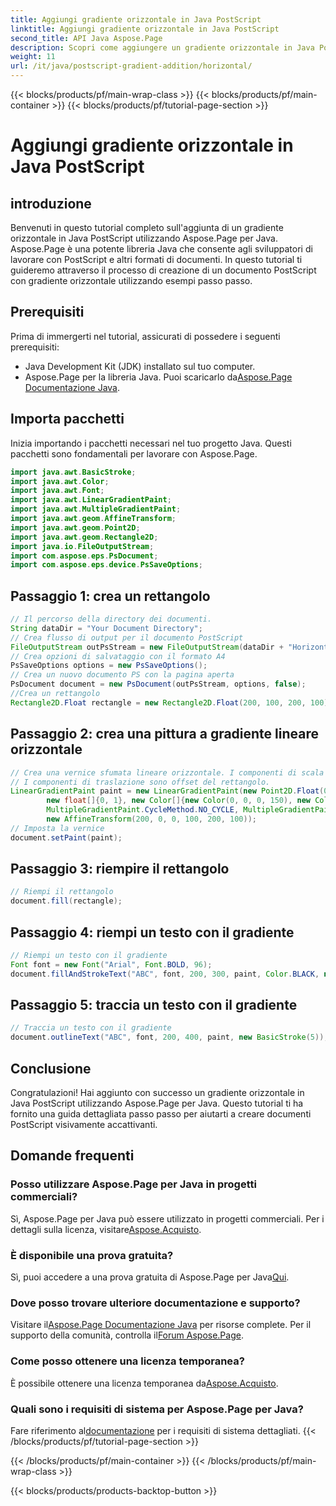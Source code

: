 ```yaml
---
title: Aggiungi gradiente orizzontale in Java PostScript
linktitle: Aggiungi gradiente orizzontale in Java PostScript
second_title: API Java Aspose.Page
description: Scopri come aggiungere un gradiente orizzontale in Java PostScript con Aspose.Page per Java. Crea documenti visivamente sbalorditivi senza sforzo.
weight: 11
url: /it/java/postscript-gradient-addition/horizontal/
---
```


{{< blocks/products/pf/main-wrap-class >}}
{{< blocks/products/pf/main-container >}}
{{< blocks/products/pf/tutorial-page-section >}}

# Aggiungi gradiente orizzontale in Java PostScript

## introduzione
Benvenuti in questo tutorial completo sull'aggiunta di un gradiente orizzontale in Java PostScript utilizzando Aspose.Page per Java. Aspose.Page è una potente libreria Java che consente agli sviluppatori di lavorare con PostScript e altri formati di documenti. In questo tutorial ti guideremo attraverso il processo di creazione di un documento PostScript con gradiente orizzontale utilizzando esempi passo passo.
## Prerequisiti
Prima di immergerti nel tutorial, assicurati di possedere i seguenti prerequisiti:
- Java Development Kit (JDK) installato sul tuo computer.
- Aspose.Page per la libreria Java. Puoi scaricarlo da[Aspose.Page Documentazione Java](https://reference.aspose.com/page/java/).
## Importa pacchetti
Inizia importando i pacchetti necessari nel tuo progetto Java. Questi pacchetti sono fondamentali per lavorare con Aspose.Page.
```java
import java.awt.BasicStroke;
import java.awt.Color;
import java.awt.Font;
import java.awt.LinearGradientPaint;
import java.awt.MultipleGradientPaint;
import java.awt.geom.AffineTransform;
import java.awt.geom.Point2D;
import java.awt.geom.Rectangle2D;
import java.io.FileOutputStream;
import com.aspose.eps.PsDocument;
import com.aspose.eps.device.PsSaveOptions;

```
## Passaggio 1: crea un rettangolo
```java
// Il percorso della directory dei documenti.
String dataDir = "Your Document Directory";
// Crea flusso di output per il documento PostScript
FileOutputStream outPsStream = new FileOutputStream(dataDir + "HorizontalGradient_outPS.ps");
// Crea opzioni di salvataggio con il formato A4
PsSaveOptions options = new PsSaveOptions();
// Crea un nuovo documento PS con la pagina aperta
PsDocument document = new PsDocument(outPsStream, options, false);
//Crea un rettangolo
Rectangle2D.Float rectangle = new Rectangle2D.Float(200, 100, 200, 100);
```
## Passaggio 2: crea una pittura a gradiente lineare orizzontale
```java
// Crea una vernice sfumata lineare orizzontale. I componenti di scala nella trasformazione devono essere uguali alla larghezza e all'altezza del rettangolo.
// I componenti di traslazione sono offset del rettangolo.
LinearGradientPaint paint = new LinearGradientPaint(new Point2D.Float(0, 0), new Point2D.Float(200, 100),
        new float[]{0, 1}, new Color[]{new Color(0, 0, 0, 150), new Color(40, 128, 70, 50)},
        MultipleGradientPaint.CycleMethod.NO_CYCLE, MultipleGradientPaint.ColorSpaceType.SRGB,
        new AffineTransform(200, 0, 0, 100, 200, 100));
// Imposta la vernice
document.setPaint(paint);
```
## Passaggio 3: riempire il rettangolo
```java
// Riempi il rettangolo
document.fill(rectangle);
```
## Passaggio 4: riempi un testo con il gradiente
```java
// Riempi un testo con il gradiente
Font font = new Font("Arial", Font.BOLD, 96);
document.fillAndStrokeText("ABC", font, 200, 300, paint, Color.BLACK, new BasicStroke(2));
```
## Passaggio 5: traccia un testo con il gradiente
```java
// Traccia un testo con il gradiente
document.outlineText("ABC", font, 200, 400, paint, new BasicStroke(5));
```
## Conclusione
Congratulazioni! Hai aggiunto con successo un gradiente orizzontale in Java PostScript utilizzando Aspose.Page per Java. Questo tutorial ti ha fornito una guida dettagliata passo passo per aiutarti a creare documenti PostScript visivamente accattivanti.
## Domande frequenti
### Posso utilizzare Aspose.Page per Java in progetti commerciali?
Sì, Aspose.Page per Java può essere utilizzato in progetti commerciali. Per i dettagli sulla licenza, visitare[Aspose.Acquisto](https://purchase.aspose.com/buy).
### È disponibile una prova gratuita?
 Sì, puoi accedere a una prova gratuita di Aspose.Page per Java[Qui](https://releases.aspose.com/).
### Dove posso trovare ulteriore documentazione e supporto?
 Visitare il[Aspose.Page Documentazione Java](https://reference.aspose.com/page/java/) per risorse complete. Per il supporto della comunità, controlla il[Forum Aspose.Page](https://forum.aspose.com/c/page/39).
### Come posso ottenere una licenza temporanea?
 È possibile ottenere una licenza temporanea da[Aspose.Acquisto](https://purchase.aspose.com/temporary-license/).
### Quali sono i requisiti di sistema per Aspose.Page per Java?
 Fare riferimento al[documentazione](https://reference.aspose.com/page/java/) per i requisiti di sistema dettagliati.
{{< /blocks/products/pf/tutorial-page-section >}}

{{< /blocks/products/pf/main-container >}}
{{< /blocks/products/pf/main-wrap-class >}}

{{< blocks/products/products-backtop-button >}}
